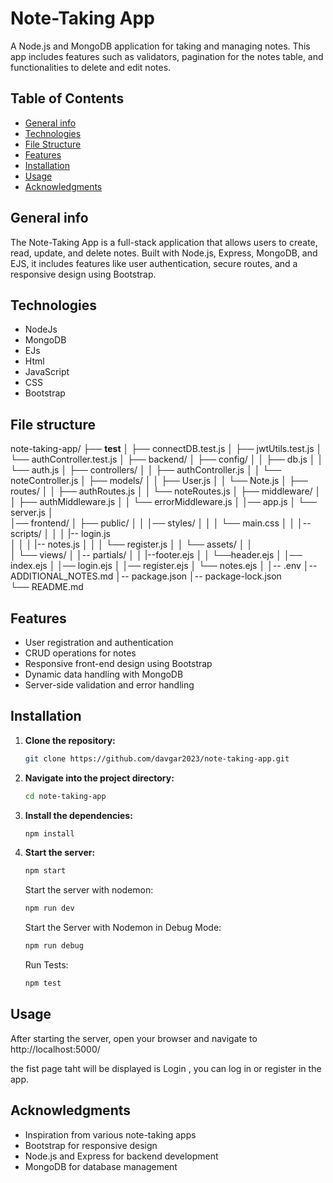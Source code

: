 # Note-Taking App

A Node.js and MongoDB application for taking and managing notes. This app includes features such as validators, pagination for the notes table, and functionalities to delete and edit notes.

## Table of Contents

- [General info](#general-info)
- [Technologies](#technologies)
- [File Structure](#file-structure)
- [Features](#features)
- [Installation](#installation)
- [Usage](#usage)
- [Acknowledgments](#acknowledgments)


## General info

The Note-Taking App is a full-stack application that allows users to create, read, update, and delete notes. Built with Node.js, Express, MongoDB, and EJS, it includes features like user authentication, secure routes, and a responsive design using Bootstrap.


## Technologies 
- NodeJs
- MongoDB
- EJs
- Html 
- JavaScript
- CSS
- Bootstrap

## File structure

note-taking-app/
├── __test__
│    ├── connectDB.test.js
│    ├── jwtUtils.test.js
│    └── authController.test.js
│
├── backend/
│   ├── config/
│   │   ├── db.js
│   │   └── auth.js
│   ├── controllers/
│   │   ├── authController.js
│   │   └── noteController.js
│   ├── models/
│   │   ├── User.js
│   │   └── Note.js
│   ├── routes/
│   │   ├── authRoutes.js
│   │   └── noteRoutes.js
│   ├── middleware/
│   │   ├── authMiddleware.js
│   │   └── errorMiddleware.js
│   │── app.js
│   └── server.js
│   
│── frontend/
│   ├── public/
│   │   │── styles/
│   │   │   └── main.css
│   │   │-- scripts/
│   │   │   |-- login.js   
│   │   │   |-- notes.js
│   │   │   └── register.js
│   │   └── assets/
│   │    
│   └── views/
│       │-- partials/
│       │   |--footer.ejs
│       │   └──header.ejs
│       │── index.ejs
│       │── login.ejs
│       │── register.ejs
│       └── notes.ejs
│
│-- .env
│-- ADDITIONAL_NOTES.md
│-- package.json
│-- package-lock.json    
└── README.md      

## Features

- User registration and authentication
- CRUD operations for notes
- Responsive front-end design using Bootstrap
- Dynamic data handling with MongoDB
- Server-side validation and error handling


## Installation

1. **Clone the repository:**

    ```bash
    git clone https://github.com/davgar2023/note-taking-app.git
    ```

2. **Navigate into the project directory:**

    ```bash
    cd note-taking-app
    ```

3. **Install the dependencies:**

    ```bash
    npm install
    ```

4. **Start the server:**

    ```bash
    npm start
    ```
   Start the server with nodemon: 

    ```bash
    npm run dev
    ``` 

    Start the Server with Nodemon in Debug Mode:
     ```bash
    npm run debug
    ``` 

    Run Tests:
    
    ```bash
    npm test
    ``` 

## Usage

After starting the server, open your browser and navigate to http://localhost:5000/

the fist page taht will be displayed is Login , you can log in or register in the app.


## Acknowledgments

- Inspiration from various note-taking apps
- Bootstrap for responsive design
- Node.js and Express for backend development
- MongoDB for database management
